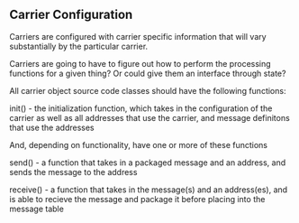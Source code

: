 ## Carrier Configuration
Carriers are configured with carrier specific information that
will vary substantially by the particular carrier. 

Carriers are going to have to figure out how to perform the processing functions for a given thing? 
Or could give them an interface through state? 


All carrier object source code classes should have the following functions:

init() - the initialization function, which takes in the configuration of the carrier as well as all addresses that use the carrier, and message definitons that use the addresses 

And, depending on functionality, have one or more of these functions 

send() - a function that takes in a packaged message and an address, and sends the message to the address

receive() - a function that takes in the message(s) and an address(es), and is able to recieve the message and package it before placing into the message table 

